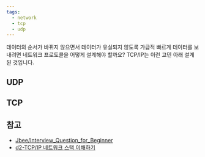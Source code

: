```yaml
---
tags:
  - network
  - tcp
  - udp
---
```

데이터의 순서가 바뀌지 않으면서 데이터가 유실되지 않도록 가급적 빠르게 데이터를 보내려면 네트워크 프로토콜을 어떻게 설계해야 할까요? TCP/IP는 이런 고민 아래 설계된 것입니다.
## UDP

## TCP

## 참고
- [Jbee/Interview_Question_for_Beginner](https://github.com/JaeYeopHan/Interview_Question_for_Beginner/blob/main/Network/README.md#tcp%EC%99%80-udp%EC%9D%98-%EB%B9%84%EA%B5%90)
- [d2-TCP/IP 네트워크 스택 이해하기](https://d2.naver.com/helloworld/47667)